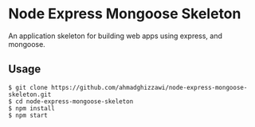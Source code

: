 # Node Express Mongoose Skeleton
An application skeleton for building web apps using express, and mongoose.

## Usage

    $ git clone https://github.com/ahmadghizzawi/node-express-mongoose-skeleton.git
    $ cd node-express-mongoose-skeleton
    $ npm install
    $ npm start
